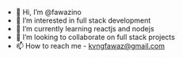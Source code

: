 - 👋 Hi, I’m @fawazino
- 👀 I’m interested in full stack development 
- 🌱 I’m currently learning reactjs and nodejs
- 💞️ I’m looking to collaborate on full stack projects
- 📫 How to reach me - kvngfawaz@gmail.com

<!---
fawazino/fawazino is a ✨ special ✨ repository because its `README.md` (this file) appears on your GitHub profile.
You can click the Preview link to take a look at your changes.
--->

